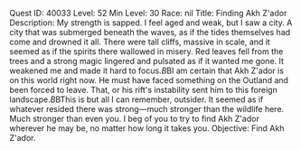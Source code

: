 Quest ID: 40033
Level: 52
Min Level: 30
Race: nil
Title: Finding Akh Z'ador
Description: My strength is sapped. I feel aged and weak, but I saw a city. A city that was submerged beneath the waves, as if the tides themselves had come and drowned it all. There were tall cliffs, massive in scale, and it seemed as if the spirits there wallowed in misery. Red leaves fell from the trees and a strong magic lingered and pulsated as if it wanted me gone. It weakened me and made it hard to focus.$B$BI am certain that Akh Z'ador is on this world right now. He must have faced something on the Outland and been forced to leave. That, or his rift's instability sent him to this foreign landscape.$B$BThis is but all I can remember, outsider. It seemed as if whatever resided there was strong—much stronger than the wildlife here. Much stronger than even you. I beg of you to try to find Akh Z'ador wherever he may be, no matter how long it takes you.
Objective: Find Akh Z'ador.
